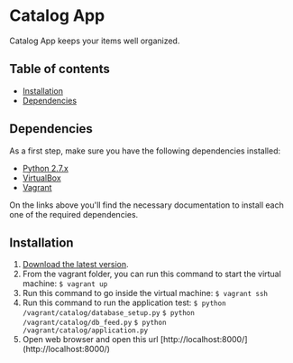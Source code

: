 # Catalog App

Catalog App keeps your items well organized.

## Table of contents

- [Installation](#installation)
- [Dependencies](#dependencies)

## Dependencies
As a first step, make sure you have the following dependencies installed:
- [Python 2.7.x](https://www.python.org/downloads/)
- [VirtualBox](https://www.virtualbox.org/wiki/Downloads)
- [Vagrant](https://www.vagrantup.com/downloads.html)

On the links above you'll find the necessary documentation to install each one of the required dependencies.

## Installation

1. [Download the latest version](https://github.com/jlulloav/catalog-app/archive/master.zip).
2. From the vagrant folder, you can run this command to start the virtual machine:
```$ vagrant up```
3. Run this command to go inside the virtual machine:
```$ vagrant ssh```
5. Run this command to run the application test:
```$ python /vagrant/catalog/database_setup.py```
```$ python /vagrant/catalog/db_feed.py```
```$ python /vagrant/catalog/application.py```
6. Open web browser and open this url [http://localhost:8000/] (http://localhost:8000/)
